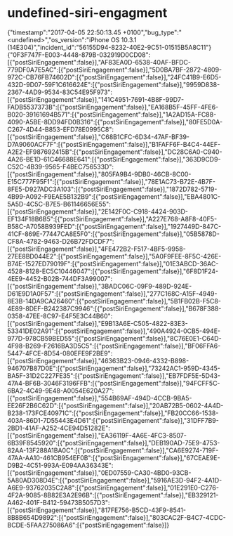 # undefined-siri-engagment
{"timestamp":"2017-04-05 22:50:13.45 +0100","bug_type":"&lt;undefined>","os_version":"iPhone OS 10.3.1 (14E304)","incident_id":"56155D94-8232-40E2-9C51-01515B5A8C11"} {"0F3F747F-E003-4448-879B-032919D0CD08":[{"postSiriEngagement":false}],"AF83EA0D-6538-40AF-BFDC-779DF0A7E5AC":[{"postSiriEngagement":false}],"5D0BA7BF-2872-4809-972C-CB76FB74602D":[{"postSiriEngagement":false}],"24FC41B9-E6D5-432D-9D07-59F1C616624E":[{"postSiriEngagement":false}],"9959D838-2367-4AD9-9534-83C54E95F973":[{"postSiriEngagement":false}],"141C4951-7691-4B8F-99D7-FADB5537373B":[{"postSiriEngagement":false}],"EA168B5F-45FF-4FE6-B020-39161694B571":[{"postSiriEngagement":false}],"1A2AD15A-FC88-4090-A5BE-8DD94FD0B316":[{"postSiriEngagement":false}],"80FE5D0A-C267-4D44-B853-EFD78E0995C8":[{"postSiriEngagement":false}],"C68B1CFC-6D34-47AF-BF39-D7A9060ACF7F":[{"postSiriEngagement":false}],"B1FAFF6F-B4C4-44EF-A2E2-EF987692415B":[{"postSiriEngagement":false}],"DC28C6A0-C940-4A26-BE1D-61C46688E641":[{"postSiriEngagement":false}],"363D9CD9-C52C-4B39-9565-F4BEC756533D":[{"postSiriEngagement":false}],"805FA9B4-9DB0-46CB-8C00-E15C777F95F1":[{"postSiriEngagement":false}],"78E1AC73-B72E-4B7F-8FE5-D927ADC3A103":[{"postSiriEngagement":false}],"1872D782-5719-4B99-A092-F9EAE5B132B9":[{"postSiriEngagement":false}],"EBA4801C-5A5D-4C5C-B7E5-B61146656E55":[{"postSiriEngagement":false}],"2E142F0C-C918-4424-903D-EF134F18B6B5":[{"postSiriEngagement":false}],"A227E768-A8F8-40F5-B58C-A7058B939FED":[{"postSiriEngagement":false}],"1927449D-847C-41CF-869E-77447CA8E5F0":[{"postSiriEngagement":false}],"05B5878D-CF8A-4782-9463-D26B72FDCDF7":[{"postSiriEngagement":false}],"4FE472B2-F517-4BF5-9958-27EE8BD044E2":[{"postSiriEngagement":false}],"5A0F9FEE-8F5C-426E-B74E-1527ED79019F":[{"postSiriEngagement":false}],"01E3ABCD-36AC-4528-8128-EC5C10446047":[{"postSiriEngagement":false}],"6F8D1F24-4EE9-4452-B02B-744DF3A99007":[{"postSiriEngagement":false}],"3BADC06C-09F9-489D-924E-D61E9D1A0F57":[{"postSiriEngagement":false}],"277C168C-A15F-4949-8E3B-14DA9CA26460":[{"postSiriEngagement":false}],"5B1FB02B-F5C8-4E89-8DEF-B242387C9946":[{"postSiriEngagement":false}],"B678F388-0358-47EE-8C97-E4F5E3C44B60":[{"postSiriEngagement":false}],"E9B13A6E-C505-4822-83E3-53341DE02A91":[{"postSiriEngagement":false}],"490A4924-0CB5-494E-977D-978CB59BED55":[{"postSiriEngagement":false}],"8C76E0E1-C64D-4F98-B269-F2616BA3D5C5":[{"postSiriEngagement":false}],"BF06FFA6-5447-4FCE-8D54-080EFE9F2BE9":[{"postSiriEngagement":false}],"46363B23-0946-4332-B898-946707B87D0E":[{"postSiriEngagement":false}],"73242AC1-959D-4345-BA5F-31D2C227FE35":[{"postSiriEngagement":false}],"EB7FDF5E-5D43-47A4-BF6B-3046F3196FFB":[{"postSiriEngagement":false}],"94FCFF5C-6BA2-4C49-9E48-A0054E620A27":[{"postSiriEngagement":false}],"554B69AF-494D-4CCB-9BA5-EE26F2B6C62D":[{"postSiriEngagement":false}],"20AB72B5-0602-4A4D-B238-173FCE40971C":[{"postSiriEngagement":false}],"FB20CC66-1538-403A-86D1-7D55443E4D61":[{"postSiriEngagement":false}],"31DFF7B9-2BD1-41AF-A252-4CE94D51282E":[{"postSiriEngagement":false}],"EA36119F-4A6E-4FC3-8507-6B39F8545920":[{"postSiriEngagement":false}],"DEB190AD-75E9-4753-82AA-13F288A1BA0C":[{"postSiriEngagement":false}],"CA6E9274-719F-47AA-AA10-461CB954EF0B":[{"postSiriEngagement":false}],"67CEAE9E-D9B2-4C51-993A-E094AA36343E":[{"postSiriEngagement":false}],"0ED07559-CA30-4BD0-93CB-5A80AD308D4E":[{"postSiriEngagement":false}],"5916AE3D-94F2-4A1D-A6E9-93762035C2A8":[{"postSiriEngagement":false}],"01E291E0-C276-4F2A-9085-8B82E3A2E96B":[{"postSiriEngagement":false}],"EB329121-A462-401F-B412-59473B5057D3":[{"postSiriEngagement":false}],"817FE756-B5CD-43F9-8541-8B8B654D9892":[{"postSiriEngagement":false}],"803CAC2F-B4C7-4CDC-BCDE-5FAA275086A6":[{"postSiriEngagement":false}]}
